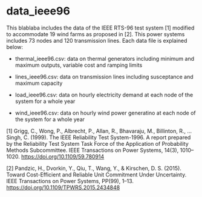 # data_ieee96

This blablaba includes the data of the IEEE RTS-96 test system [1] modified to accommodate 19 wind farms as proposed in [2]. This power systems includes 73 nodes and 120 transmission lines. Each data file is explained below: 

- thermal_ieee96.csv: data on thermal generators including minimum and maximum outputs, variable cost and ramping limits

- lines_ieee96.csv: data on transmission lines including susceptance and maximum capacity

- load_ieee96.csv: data on hourly electricity demand at each node of the system for a whole year

- wind_ieee96.csv: data on hourly wind power generatino at each node of the system for a whole year

[1] Grigg, C., Wong, P., Albrecht, P., Allan, R., Bhavaraju, M., Billinton, R., … Singh, C. (1999). The IEEE Reliability Test System-1996. A report prepared by the Reliability Test System Task Force of the Application of Probability Methods Subcommittee. IEEE Transactions on Power Systems, 14(3), 1010–1020. https://doi.org/10.1109/59.780914

[2] Pandzic, H., Dvorkin, Y., Qiu, T., Wang, Y., & Kirschen, D. S. (2015). Toward Cost-Efficient and Reliable Unit Commitment Under Uncertainty. IEEE Transactions on Power Systems, PP(99), 1–13. https://doi.org/10.1109/TPWRS.2015.2434848
